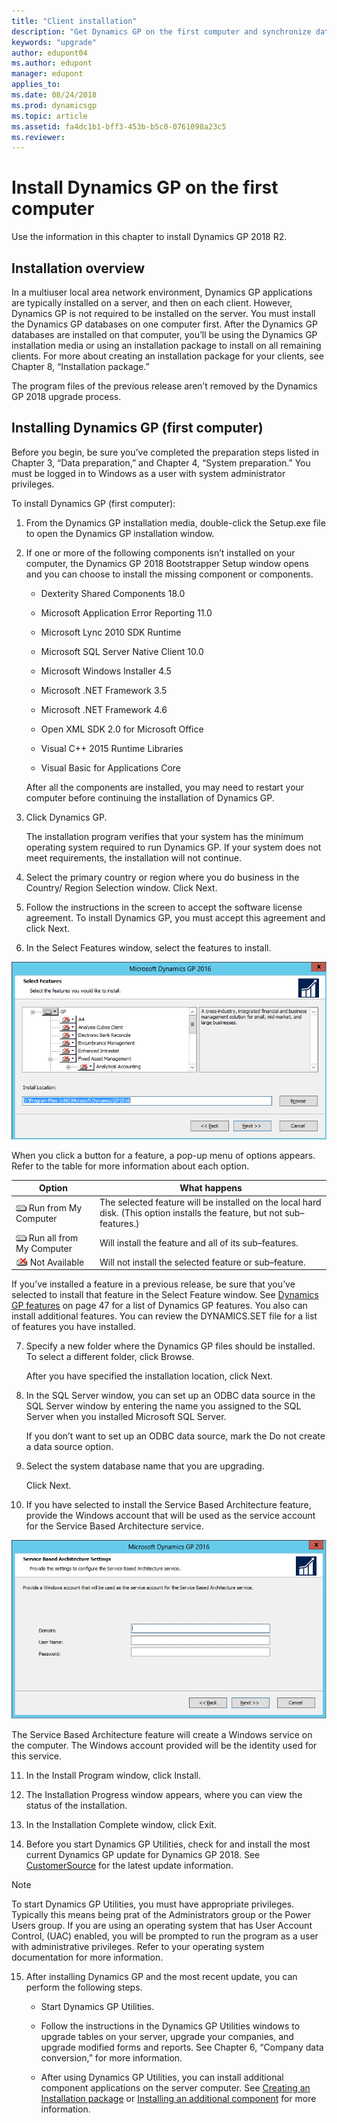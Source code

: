 ```yaml
---
title: "Client installation"
description: "Get Dynamics GP on the first computer and synchronize data with the server."
keywords: "upgrade"
author: edupont04
ms.author: edupont
manager: edupont
applies_to: 
ms.date: 08/24/2018
ms.prod: dynamicsgp
ms.topic: article
ms.assetid: fa4dc1b1-bff3-453b-b5c0-0761098a23c5
ms.reviewer: 
---
```


# Install Dynamics GP on the first computer

Use the information in this chapter to install Dynamics GP 2018 R2.  

## Installation overview

In a multiuser local area network environment, Dynamics GP applications are typically installed on a server, and then on each client. However, Dynamics GP is not required to be installed on the server. You must install the Dynamics GP databases on one computer first. After the Dynamics GP databases are installed on that computer, you’ll be using the Dynamics GP installation media or using an installation package to install on all remaining clients. For more about creating an installation package for your clients, see Chapter 8, “Installation package.”

The program files of the previous release aren’t removed by the Dynamics GP 2018 upgrade process.

## Installing Dynamics GP (first computer)

Before you begin, be sure you’ve completed the preparation steps listed in Chapter 3, “Data preparation,” and Chapter 4, “System preparation.” You must be logged in to Windows as a user with system administrator privileges.

To install Dynamics GP (first computer):

1. From the Dynamics GP installation media, double-click the Setup.exe file to open the Dynamics GP installation window.

2. If one or more of the following components isn’t installed on your computer, the Dynamics GP 2018 Bootstrapper Setup window opens and you can choose to install the missing component or components.

    -   Dexterity Shared Components 18.0

    -   Microsoft Application Error Reporting 11.0

    -   Microsoft Lync 2010 SDK Runtime

    -   Microsoft SQL Server Native Client 10.0

    -   Microsoft Windows Installer 4.5

    -   Microsoft .NET Framework 3.5

    -   Microsoft .NET Framework 4.6

    -   Open XML SDK 2.0 for Microsoft Office

    -   Visual C++ 2015 Runtime Libraries

    -   Visual Basic for Applications Core

    After all the components are installed, you may need to restart your computer before continuing the installation of Dynamics GP.

3. Click Dynamics GP.

    The installation program verifies that your system has the minimum operating system required to run Dynamics GP. If your system does not meet requirements, the installation will not continue.

4. Select the primary country or region where you do business in the Country/ Region Selection window. Click Next.

5. Follow the instructions in the screen to accept the software license agreement. To install Dynamics GP, you must accept this agreement and click Next.

6. In the Select Features window, select the features to install.

![choose the features to add or remove.](media/add-remove-features.png "Feature selector")  

When you click a button for a feature, a pop-up menu of options appears. Refer to the table for more information about each option.

| Option      | What happens          |
|-------------|-----------------------|
| ![component icon](media/installed-component.png "Component icon") Run from My Computer      | The selected feature will be installed on the local hard disk. (This option installs the feature, but not sub–features.) |
| ![component icon](media/installed-component.png "Component icon") Run all from My Computer       | Will install the feature and all of its sub–features.|
| ![component icon](media/not-installed-component.png "Component icon") Not Available | Will not install the selected feature or sub–feature.|  

If you’ve installed a feature in a previous release, be sure that you’ve selected to install that feature in the Select Feature window. See [Dynamics GP features](#_Microsoft_Dynamics_GP_1) on page 47 for a list of Dynamics GP features. You also can install additional features. You can review the DYNAMICS.SET file for a list of features you have installed.  

7. Specify a new folder where the Dynamics GP files should be installed. To select a different folder, click Browse.

    After you have specified the installation location, click Next.

8. In the SQL Server window, you can set up an ODBC data source in the SQL Server window by entering the name you assigned to the SQL Server when you installed Microsoft SQL Server.

    If you don’t want to set up an ODBC data source, mark the Do not create a data source option.

9. Select the system database name that you are upgrading.

    Click Next.

10. If you have selected to install the Service Based Architecture feature, provide the Windows account that will be used as the service account for the Service Based Architecture service.

![login screen for service based architecture service.](media/service-based-architecture-login.png "Login screen")  

The Service Based Architecture feature will create a Windows service on the computer. The Windows account provided will be the identity used for this service.

11. In the Install Program window, click Install.

12. The Installation Progress window appears, where you can view the status of the installation.

13. In the Installation Complete window, click Exit.

14. Before you start Dynamics GP Utilities, check for and install the most current Dynamics GP update for Dynamics GP 2018. See [CustomerSource](https://mbs.microsoft.com/customersource/northamerica/GP/learning/documentation/system-requirements/dynamicsgpresource#GP2018) for the latest update information.

> [!NOTE]
> To start Dynamics GP Utilities, you must have appropriate privileges. Typically this means being prat of the Administrators group or the Power Users group. If you are using an operating system that has User Account Control, (UAC) enabled, you will be prompted to run the program as a user with administrative privileges. Refer to your operating system documentation for more information.  

15. After installing Dynamics GP and the most recent update, you can perform the following steps.

    -   Start Dynamics GP Utilities.

    -   Follow the instructions in the Dynamics GP Utilities windows to upgrade tables on your server, upgrade your companies, and upgrade modified forms and reports. See Chapter 6, “Company data conversion,” for more information.

    -   After using Dynamics GP Utilities, you can install additional component applications on the server computer. See [Creating an Installation package](creating-an-installation-package.md) or [Installing an additional component](installing-additional-components.md) for more information.  
